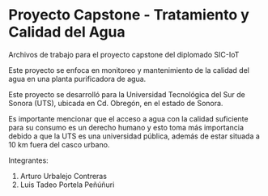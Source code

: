 # Proyecto Capstone - Tratamiento y Calidad del Agua
Archivos de trabajo para el proyecto capstone del diplomado SIC-IoT

Este proyecto se enfoca en monitoreo y mantenimiento de la calidad del agua en una planta purificadora de agua.

Este proyecto se desarrolló para la Universidad Tecnológica del Sur de Sonora (UTS), ubicada en Cd. Obregón, en el estado de Sonora.

Es importante mencionar que el acceso a agua con la calidad suficiente para su consumo es un derecho humano y esto toma más importancia debido a que la UTS es una universidad pública, además de estar situada a 10 km fuera del casco urbano.

Integrantes:
1. Arturo Urbalejo Contreras
2. Luis Tadeo Portela Peñúñuri
